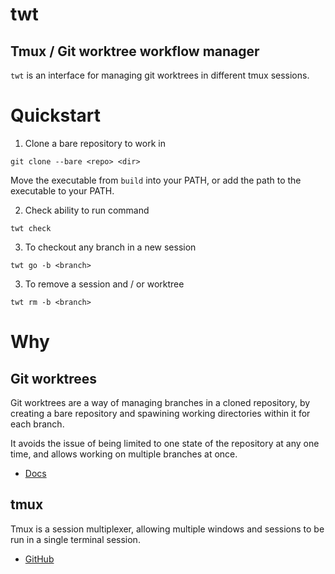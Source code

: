 # twt
## Tmux / Git worktree workflow manager

`twt` is an interface for managing git worktrees in different tmux sessions.

# Quickstart
1. Clone a bare repository to work in
```
git clone --bare <repo> <dir>
```

Move the executable from `build` into your PATH, or add the path to the executable to
your PATH.

2. Check ability to run command
```
twt check
```

3. To checkout any branch in a new session
```
twt go -b <branch>
```

3. To remove a session and / or worktree
```
twt rm -b <branch>
```

# Why
## Git worktrees

Git worktrees are a way of managing branches in a cloned repository, by creating a bare
repository and spawining working directories within it for each branch.

It avoids the issue of being limited to one state of the repository at any one time, and
allows working on multiple branches at once.

* [Docs](https://git-scm.com/docs/git-worktree#:~:text=A%20git%20repository%20can%20support,others%20in%20the%20same%20repository.)

## tmux

Tmux is a session multiplexer, allowing multiple windows and sessions to be run in a
single terminal session.

* [GitHub](https://github.com/tmux/tmux/wiki)
